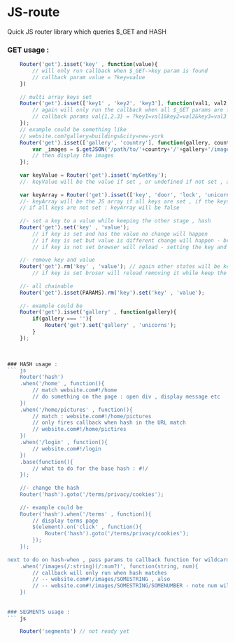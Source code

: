 JS-route
========

Quick JS router library which queries $_GET and HASH

### GET usage :
``` js
    Router('get').isset('key' , function(value){
        // will only run callback when $_GET->key param is found
        // callback param value = ?key=value
    })
    
    // multi array keys set
    Router('get').isset(['key1' , 'key2', 'key3'], function(val1, val2, val3){
        // again will only run the callback when all $_GET params are found
        // callback params val{1,2.3} = ?key1=val1&key2=val2&key3=val3
    });
    // example could be something like
    // website.com?gallery=buildings&city=new-york
    Router('get').isset(['gallery', 'country'], function(gallery, country){
        var _images = $.getJSON('/path/to/'+country+'/'+gallery+'/images.json');
        // then display the images
    });
    
    var keyValue = Router('get').isset('myGetKey');
    //- keyValue will be the value if set , or undefined if not set , also return '' if key is set but has no value
    
    var keyArray = Router('get').isset(['key', 'door', 'lock', 'unicorns']);
    //- keyArray will be the JS array if all keys are set , if the keys have no value the array value will be ''
    // if all keys are not set : keyArray will be false
    
    //- set a key to a value while keeping the other stage , hash 
    Router('get').set('key' , 'value'); 
        // if key is set and has the value no change will happen
        // if key is set but value is different change will happen - browser reload
        // if key is not set browser will reload - setting the key and value
        
    //- remove key and value
    Router('get').rm('key' , 'value'); // again other states will be kept
        // if key is set broser will reload removing it while keep the other GET keys & values
        
    //- all chainable
    Router('get').isset(PARAMS).rm('key').set('key' , 'value');
    
    //- example could be
    Router('get').isset('gallery' , function(gallery){
        if(gallery === ''){
            Router('get').set('gallery' , 'unicorns');
        }
    });
    
    

### HASH usage :
``` js    
    Router('hash')
    .when('/home' , function(){
        // match website.com#!/home
        // do something on the page : open div , display message etc
    })
    .when('/home/pictures' , function(){
        // match : website.com#!/home/pictures
        // only fires callback when hash in the URL match 
        // website.com#!/home/pictires
    })
    .when('/login' , function(){
        // website.com#!/login
    })
    .base(function(){
        // what to do for the base hash : #!/
    });
    
    //- change the hash
    Router('hash').goto('/terms/privacy/cookies');
    
    //- example could be
    Router('hash').when('/terms' , function(){
        // display terms page
        $(element).on('click' , function(){
            Router('hash').goto('/terms/privacy/cookies');
        });
    });
    
next to do on hash-when , pass params to callback function for wildcard hash url , e.g
    .when('/images(/:string)(/:num?)', function(string, num){
        // callback will only run when hash matches 
        // -- website.com#!/images/SOMESTRING , also
        // -- website.com#!/images/SOMESTRING/SOMENUMBER - note num will be optional
    })
 
    
### SEGMENTS usage :
``` js 
    
    Router('segments') // not ready yet
